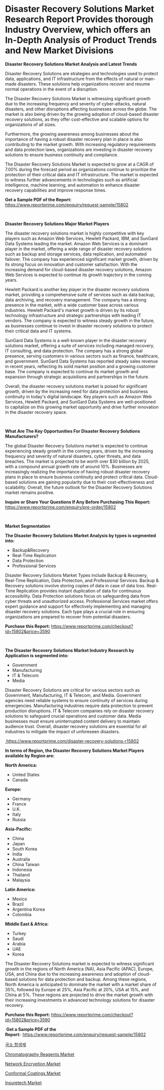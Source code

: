 <p><h1>Disaster Recovery Solutions Market Research Report Provides thorough Industry Overview, which offers an In-Depth Analysis of Product Trends and New Market Divisions</h1></p><p><strong>Disaster Recovery Solutions Market Analysis and Latest Trends</strong></p>
<p><p>Disaster Recovery Solutions are strategies and technologies used to protect data, applications, and IT infrastructure from the effects of natural or man-made disasters. These solutions help organizations recover and resume normal operations in the event of a disruption.</p><p>The Disaster Recovery Solutions Market is witnessing significant growth due to the increasing frequency and severity of cyber-attacks, natural disasters, and other disruptions affecting businesses across the globe. The market is also being driven by the growing adoption of cloud-based disaster recovery solutions, as they offer cost-effective and scalable options for organizations of all sizes.</p><p>Furthermore, the growing awareness among businesses about the importance of having a robust disaster recovery plan in place is also contributing to the market growth. With increasing regulatory requirements and data protection laws, organizations are investing in disaster recovery solutions to ensure business continuity and compliance.</p><p>The Disaster Recovery Solutions Market is expected to grow at a CAGR of 7.00% during the forecast period as organizations continue to prioritize the protection of their critical data and IT infrastructure. The market is expected to witness further advancements in technologies such as artificial intelligence, machine learning, and automation to enhance disaster recovery capabilities and improve response times.</p></p>
<p><strong>Get a Sample PDF of the Report:&nbsp;</strong> <a href="https://www.reportprime.com/enquiry/request-sample/15802">https://www.reportprime.com/enquiry/request-sample/15802</a></p>
<p>&nbsp;</p>
<p><strong>Disaster Recovery Solutions Major Market Players</strong></p>
<p><p>The disaster recovery solutions market is highly competitive with key players such as Amazon Web Services, Hewlett Packard, IBM, and SunGard Data Systems leading the market. Amazon Web Services is a dominant player in the market, offering a wide range of disaster recovery solutions such as backup and storage services, data replication, and automated failover. The company has experienced significant market growth, driven by its strong focus on innovation and customer satisfaction. With the increasing demand for cloud-based disaster recovery solutions, Amazon Web Services is expected to continue its growth trajectory in the coming years.</p><p>Hewlett Packard is another key player in the disaster recovery solutions market, providing a comprehensive suite of services such as data backup, data archiving, and recovery management. The company has a strong presence in the market, with a wide customer base across various industries. Hewlett Packard's market growth is driven by its robust technology infrastructure and strategic partnerships with leading IT vendors. The company is expected to witness steady growth in the future, as businesses continue to invest in disaster recovery solutions to protect their critical data and IT systems.</p><p>SunGard Data Systems is a well-known player in the disaster recovery solutions market, offering a suite of services including managed recovery, IT consulting, and data protection. The company has a strong global presence, serving customers in various sectors such as finance, healthcare, and government. SunGard Data Systems has reported steady sales revenue in recent years, reflecting its solid market position and a growing customer base. The company is expected to continue its market growth and expansion through strategic acquisitions and partnerships in the future.</p><p>Overall, the disaster recovery solutions market is poised for significant growth, driven by the increasing need for data protection and business continuity in today's digital landscape. Key players such as Amazon Web Services, Hewlett Packard, and SunGard Data Systems are well-positioned to capitalize on this growing market opportunity and drive further innovation in the disaster recovery space.</p></p>
<p>&nbsp;</p>
<p><strong>What Are The Key Opportunities For Disaster Recovery Solutions Manufacturers?</strong></p>
<p><p>The global Disaster Recovery Solutions market is expected to continue experiencing steady growth in the coming years, driven by the increasing frequency and severity of natural disasters, cyber threats, and data breaches. The market is projected to be worth over $30 billion by 2025, with a compound annual growth rate of around 10%. Businesses are increasingly realizing the importance of having robust disaster recovery plans in place to ensure business continuity and protect critical data. Cloud-based solutions are gaining popularity due to their cost-effectiveness and scalability. Overall, the future outlook for the Disaster Recovery Solutions market remains positive.</p></p>
<p><strong>Inquire or Share Your Questions If Any Before Purchasing This Report:</strong> <a href="https://www.reportprime.com/enquiry/pre-order/15802">https://www.reportprime.com/enquiry/pre-order/15802</a></p>
<p>&nbsp;</p>
<p><strong>Market Segmentation</strong></p>
<p><strong>The Disaster Recovery Solutions Market Analysis by types is segmented into:</strong></p>
<p><ul><li>Backup&Recovery</li><li>Real-Time Replication</li><li>Data Protection</li><li>Professional Services</li></ul></p>
<p><p>Disaster Recovery Solutions Market Types include Backup & Recovery, Real-Time Replication, Data Protection, and Professional Services. Backup & Recovery solutions involve storing copies of data in case of data loss. Real-Time Replication provides instant duplication of data for continuous accessibility. Data Protection solutions focus on safeguarding data from cyber threats and unauthorized access. Professional Services market offers expert guidance and support for effectively implementing and managing disaster recovery solutions. Each type plays a crucial role in ensuring organizations are prepared to recover from potential disasters.</p></p>
<p><strong>Purchase this Report:&nbsp;</strong><a href="https://www.reportprime.com/checkout?id=15802&price=3590">https://www.reportprime.com/checkout?id=15802&price=3590</a></p>
<p>&nbsp;</p>
<p><strong>The Disaster Recovery Solutions Market Industry Research by Application is segmented into:</strong></p>
<p><ul><li>Government</li><li>Manufacturing</li><li>IT & Telecom</li><li>Media</li></ul></p>
<p><p>Disaster Recovery Solutions are critical for various sectors such as Government, Manufacturing, IT & Telecom, and Media. Government agencies need reliable systems to ensure continuity of services during emergencies. Manufacturing industries require data protection to prevent production disruptions. IT & Telecom companies rely on disaster recovery solutions to safeguard crucial operations and customer data. Media businesses must ensure uninterrupted content delivery to maintain audience trust. Overall, disaster recovery solutions are essential for all industries to mitigate the impact of unforeseen disasters.</p></p>
<p><a href="https://www.reportprime.com/disaster-recovery-solutions-r15802">&nbsp;https://www.reportprime.com/disaster-recovery-solutions-r15802</a></p>
<p><strong>In terms of Region, the Disaster Recovery Solutions Market Players available by Region are:</strong></p>
<p>
    <p> <strong> North America: </strong>
        <ul>
            <li>United States</li>
            <li>Canada</li>
        </ul>
        </p> 
    <p> <strong> Europe: </strong>
        <ul>
            <li>Germany</li>
            <li>France</li>
            <li>U.K.</li>
            <li>Italy</li>
            <li>Russia</li>
        </ul>
        </p> 
    <p> <strong> Asia-Pacific: </strong>
        <ul>
            <li>China</li>
            <li>Japan</li>
            <li>South Korea</li>
            <li>India</li>
            <li>Australia</li>
            <li>China Taiwan</li>
            <li>Indonesia</li>
            <li>Thailand</li>
            <li>Malaysia</li>
        </ul>
        </p> 
    <p> <strong> Latin America: </strong>
        <ul>
            <li>Mexico</li>
            <li>Brazil</li>
            <li>Argentina Korea</li>
            <li>Colombia</li>
        </ul>
        </p> 
    <p> <strong> Middle East & Africa: </strong>
        <ul>
            <li>Turkey</li>
            <li>Saudi</li>
            <li>Arabia</li>
            <li>UAE</li>
            <li>Korea</li>
        </ul>
    </p>
    </p>
<p><p>The Disaster Recovery Solutions market is expected to witness significant growth in the regions of North America (NA), Asia Pacific (APAC), Europe, USA, and China due to the increasing awareness and adoption of cloud-based solutions for data protection and backup. Among these regions, North America is anticipated to dominate the market with a market share of 35%, followed by Europe at 25%, Asia Pacific at 20%, USA at 15%, and China at 5%. These regions are projected to drive the market growth with their increasing investments in advanced technology solutions for disaster recovery.</p></p>
<p><strong>Purchase this Report: </strong><a href="https://www.reportprime.com/checkout?id=15802&price=3590">https://www.reportprime.com/checkout?id=15802&price=3590</a></p>
<p>&nbsp;<strong>Get a Sample PDF of the Report:&nbsp;&nbsp;</strong><a href="https://www.reportprime.com/enquiry/request-sample/15802">https://www.reportprime.com/enquiry/request-sample/15802</a></p>
<p><strong></strong></p>
<p><p><a href="https://github.com/Madalyell456456/Market-Research-Report-List-1/blob/main/590814023725.md">국소 항생제</a></p><p><a href="https://issuu.com/reportprime-2/docs/chromatography-reagents-market-size-2030.pptx">Chromatography Reagents Market</a></p><p><a href="https://github.com/redneck06/Market-Research-Report-List-2/blob/main/network-encryption-market.md">Network Encryption Market</a></p><p><a href="https://issuu.com/reportprime-2/docs/conformal-coatings-market-size-2030.pptx">Conformal Coatings Market</a></p><p><a href="https://github.com/nicoletavirag/Market-Research-Report-List-2/blob/main/insuretech-market.md">Insuretech Market</a></p></p>